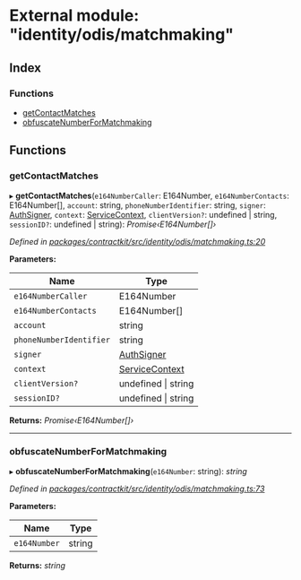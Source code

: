 # External module: "identity/odis/matchmaking"

## Index

### Functions

* [getContactMatches](_identity_odis_matchmaking_.md#getcontactmatches)
* [obfuscateNumberForMatchmaking](_identity_odis_matchmaking_.md#obfuscatenumberformatchmaking)

## Functions

###  getContactMatches

▸ **getContactMatches**(`e164NumberCaller`: E164Number, `e164NumberContacts`: E164Number[], `account`: string, `phoneNumberIdentifier`: string, `signer`: [AuthSigner](_identity_odis_query_.md#authsigner), `context`: [ServiceContext](../interfaces/_identity_odis_query_.servicecontext.md), `clientVersion?`: undefined | string, `sessionID?`: undefined | string): *Promise‹E164Number[]›*

*Defined in [packages/contractkit/src/identity/odis/matchmaking.ts:20](https://github.com/celo-org/celo-monorepo/blob/master/packages/contractkit/src/identity/odis/matchmaking.ts#L20)*

**Parameters:**

Name | Type |
------ | ------ |
`e164NumberCaller` | E164Number |
`e164NumberContacts` | E164Number[] |
`account` | string |
`phoneNumberIdentifier` | string |
`signer` | [AuthSigner](_identity_odis_query_.md#authsigner) |
`context` | [ServiceContext](../interfaces/_identity_odis_query_.servicecontext.md) |
`clientVersion?` | undefined &#124; string |
`sessionID?` | undefined &#124; string |

**Returns:** *Promise‹E164Number[]›*

___

###  obfuscateNumberForMatchmaking

▸ **obfuscateNumberForMatchmaking**(`e164Number`: string): *string*

*Defined in [packages/contractkit/src/identity/odis/matchmaking.ts:73](https://github.com/celo-org/celo-monorepo/blob/master/packages/contractkit/src/identity/odis/matchmaking.ts#L73)*

**Parameters:**

Name | Type |
------ | ------ |
`e164Number` | string |

**Returns:** *string*
